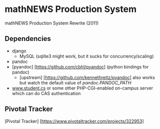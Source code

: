mathNEWS Production System
==========================

mathNEWS Production System Rewrite (2011)

Dependencies
------------
- django
    - MySQL (sqlite3 might work, but it sucks for concurrency/scaling)
- pandoc
- [pyandoc] [https://github.com/cbhl/pyandoc] (python bindings for pandoc)
    - [upstream] [https://github.com/kennethreitz/pyandoc] also works but watch the default value of *pandoc.PANDOC_PATH*
- www.student.cs or some other PHP-CGI-enabled on-campus server which can do CAS authentication

Pivotal Tracker
---------------

[Pivotal Tracker] [https://www.pivotaltracker.com/projects/322953]

